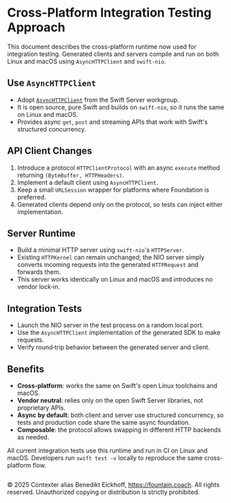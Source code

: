 # Cross-Platform Integration Testing Approach

This document describes the cross-platform runtime now used for integration testing. Generated clients and servers compile and run on both Linux and macOS using `AsyncHTTPClient` and `swift-nio`.

## Use `AsyncHTTPClient`

- Adopt [`AsyncHTTPClient`](https://github.com/swift-server/async-http-client) from the Swift Server workgroup.
- It is open source, pure Swift and builds on `swift-nio`, so it runs the same on Linux and macOS.
- Provides async `get`, `post` and streaming APIs that work with Swift's structured concurrency.

## API Client Changes

1. Introduce a protocol `HTTPClientProtocol` with an async `execute` method returning `(ByteBuffer, HTTPHeaders)`.
2. Implement a default client using `AsyncHTTPClient`.
3. Keep a small `URLSession` wrapper for platforms where Foundation is preferred.
4. Generated clients depend only on the protocol, so tests can inject either implementation.

## Server Runtime

- Build a minimal HTTP server using `swift-nio`'s `HTTPServer`.
- Existing `HTTPKernel` can remain unchanged; the NIO server simply converts incoming requests into the generated `HTTPRequest` and forwards them.
- This server works identically on Linux and macOS and introduces no vendor lock‑in.

## Integration Tests

- Launch the NIO server in the test process on a random local port.
- Use the `AsyncHTTPClient` implementation of the generated SDK to make requests.
- Verify round‑trip behavior between the generated server and client.

## Benefits

- **Cross‑platform**: works the same on Swift's open Linux toolchains and macOS.
- **Vendor neutral**: relies only on the open Swift Server libraries, not proprietary APIs.
- **Async by default**: both client and server use structured concurrency, so tests and production code share the same async foundation.
- **Composable**: the protocol allows swapping in different HTTP backends as needed.

All current integration tests use this runtime and run in CI on Linux and macOS.
Developers run `swift test -v` locally to reproduce the same cross-platform flow.

```
```
© 2025 Contexter alias Benedikt Eickhoff, https://fountain.coach. All rights reserved.
Unauthorized copying or distribution is strictly prohibited.
```
